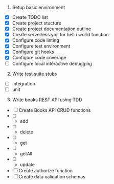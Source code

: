 1. Setup basic environment

- [x] Create TODO list
- [x] Create project stucture
- [x] Create project documentation outline
- [x] Create serverless.yml for hello world function
- [x] Configure code linting
- [x] Configure test environment
- [x] Configure git hooks
- [x] Configure code coverage
- [ ] Configure local interactive debugging

2. Write test suite stubs

- [ ] integration
- [ ] unit

3. Write books REST API using TDD

- [ ] Create Books API CRUD functions
- [ ]   - add
- [ ]   - delete
- [ ]   - get
- [ ]   - getAll
- [ ]   - update
- [ ] Create authorize function
- [ ] Create data validation schemas
